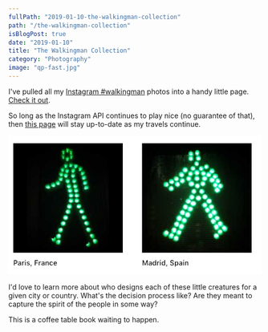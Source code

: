 ```yaml
---
fullPath: "2019-01-10-the-walkingman-collection"
path: "/the-walkingman-collection"
isBlogPost: true
date: "2019-01-10"
title: "The Walkingman Collection"
category: "Photography"
image: "qp-fast.jpg"
---
```


I've pulled all my [Instagram #walkingman](https://instagram.com/whatrocks) photos into a handy little page. [Check it out](/walkingman). 

So long as the Instagram API continues to play nice (no guarantee of that), then [this page](/walkingman) will stay up-to-date as my travels continue.

![walkingmen](./images/walkingman.png)

I'd love to learn more about who designs each of these little creatures for a given city or country. What's the decision process like? Are they meant to capture the spirit of the people in some way? 

This is a coffee table book waiting to happen.
